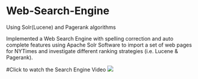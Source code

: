 # Web-Search-Engine
Using Solr(Lucene) and Pagerank algorithms

Implemented a Web Search Engine with spelling correction and auto complete features using Apache Solr Software to import a set of web pages for NYTimes and investigate different ranking strategies (i.e. Lucene & Pagerank).


#Click to watch the Search Engine Video
<img src="https://www.youtube.com/watch?v=9ClFe1jkWIs&t=4s">
